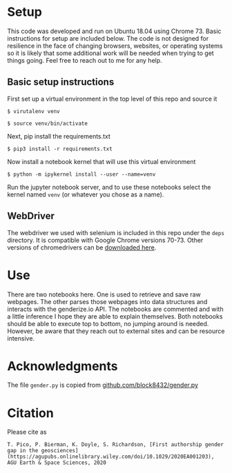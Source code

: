 # Setup

This code was developed and run on Ubuntu 18.04 using Chrome 73. Basic
instructions for setup are included below. The code is not designed for
resilience in the face of changing browsers, websites, or operating
systems so it is likely that some additional work will be needed when
trying to get things going. Feel free to reach out to me for any help.

## Basic setup instructions

First set up a virtual environment in the top level of this repo and
source it

```
$ virutalenv venv
```
```
$ source venv/bin/activate
```

Next, pip install the requirements.txt

```
$ pip3 install -r requirements.txt
```

Now install a notebook kernel that will use this virtual environment

```
$ python -m ipykernel install --user --name=venv
```

Run the jupyter notebook server, and to use these notebooks select the
kernel named `venv` (or whatever you chose as a name).

## WebDriver

The webdriver we used with selenium is included in this repo under the
`deps` directory. It is compatible with Google Chrome versions 70-73.
Other versions of chromedrivers can be [downloaded here](https://chromedriver.chromium.org/downloads).

# Use

There are two notebooks here. One is used to retrieve and save raw
webpages. The other parses those webpages into data structures and
interacts with the genderize.io API. The notebooks are commented
and with a little inference I hope they are able to explain themselves.
Both notebooks should be able to execute top to bottom, no jumping
around is needed. However, be aware that they reach out to external
sites and can be resource intensive.

# Acknowledgments

The file `gender.py` is copied from [github.com/block8432/gender.py](https://github.com/block8437/gender.py)

# Citation

Please cite as

```
T. Pico, P. Bierman, K. Doyle, S. Richardson, [First authorship gender gap in the geosciences](https://agupubs.onlinelibrary.wiley.com/doi/10.1029/2020EA001203), AGU Earth & Space Sciences, 2020
```

